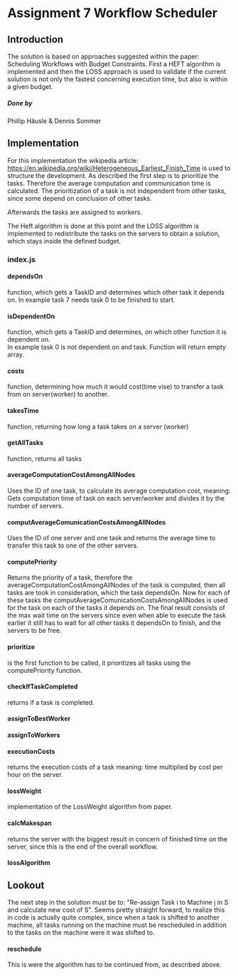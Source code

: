 # Assignment 7 Workflow Scheduler

## Introduction

The solution is based on approaches suggested within the paper: Scheduling Workflows with Budget Constraints. First a HEFT algorithm is implemented and then the LOSS approach is used to validate if the current solution is not only the fastest concerning execution time, but also is within a given budget.

##### Done by
Phillip Häusle &
Dennis Sommer

## Implementation 

For this implementation the wikipedia article: https://en.wikipedia.org/wiki/Heterogeneous_Earliest_Finish_Time is used to structure the development. 
As described the first step is to prioritize the tasks. Therefore the average computation and communication time is calculated. 
The prioritization of a task is not independent from other tasks, since some depend on conclusion of other tasks. 

Afterwards the tasks are assigned to workers. 

The Heft algorithm is done at this point and the LOSS algorithm is implemented to redistribute the tasks on the servers to obtain a solution, which stays inside the defined budget.  

### index.js 

#### dependsOn 
function, which gets a TaskID and determines which other task it depends on. 
In example task 7 needs task 0 to be finished to start.

#### isDependentOn
function, which gets a TaskID and determines, on which other function it is dependent on.  
In example task 0 is not dependent on and task. Function will return empty array. 

#### costs
function, determining how much it would cost(time vise) to transfer a task from on server(worker) to another. 

#### takesTime
function, returning how long a task takes on a server (worker)

#### getAllTasks
function, returns all tasks 

#### averageComputationCostAmongAllNodes
Uses the ID of one task, to calculate its average computation cost, meaning: Gets computation time of task on each server/worker and divides it by the number of servers.

#### computAverageComunicationCostsAmongAllNodes
Uses the ID of one server and one task and returns the average time to transfer this task to one of the other servers. 

#### computePriority
Returns the priority of a task, therefore the averageComputationCostAmongAllNodes of the task is computed, then all tasks are took in consideration, which the task dependsOn. 
Now for each of these tasks the computAverageComunicationCostsAmongAllNodes is used for the task on each of the tasks it depends on. 
The final result consists of the max wait time on the servers since even when able to execute the task earlier it still has to wait for all other tasks it dependsOn to finish, and the servers to be free. 

#### prioritize
is the first function to be called, it prioritizes all tasks using the computePriority function. 

#### checkIfTaskCompleted
returns if a task is completed. 

#### assignToBestWorker

#### assignToWorkers

#### executionCosts
returns the execution costs of a task meaning: time multiplied by cost per hour on the server.

#### lossWeight
implementation of the LossWeight algorithm from paper. 

#### calcMakespan
returns the server with the biggest result in concern of finished time on the server, since this is the end of the overall workflow.

#### lossAlgorithm

## Lookout 
The next step in the solution must be to: "Re-assign Task i to Machine j in S and calculate new cost of S". 
Seems pretty straight forward, to realize this in code is actually quite complex, since when a task is shifted to another machine, all tasks running on the machine must be rescheduled in addition to the tasks on the machine were it was shifted to. 

#### reschedule
This is were the algorithm has to be continued from, as described above.